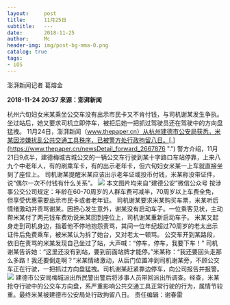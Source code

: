 ```yaml
---
layout:     post
title:      11月25日
subtitle:   ---
date:       2018-11-25
author:     Mc
header-img: img/post-bg-mma-0.png
catalog: true
tags:
- iOS
---
```


澎湃新闻记者 葛熔金

**2018-11-24 20:37 来源：澎湃新闻**


杭州六旬妇女米某乘坐公交车没有出示市民卡又不肯付钱，与司机谢某发生争执。坐过站后，她又要求司机立即停车，被拒后她一把抓过驾驶员还在驾驶中的方向盘猛拽。
11月24日，澎湃新闻（www.thepaper.cn）从杭州建德市公安局获悉，米某因涉嫌扰乱公共交通工具秩序，已被警方处行政拘留八日。[.](https://www.thepaper.cn/newsDetail_forward_2667876 ".")
警方介绍，11月21日9点半，建德梅城古城公交的一辆公交车行驶到某十字路口车站停靠，上来八九个中老年人，有的刷乘车卡，有的出示老年卡，但六旬妇女米某一上车就直接坐到了座位上。
司机谢某提醒米某应该出示老年证或投币付钱，米某称没带证件，说“偶尔一次不付钱有什么关系”。
![](http://image.thepaper.cn/www/image/12/545/523.jpg)
本文图片均来自“建德公安”微信公众号
按涉事公交公司规定：年龄在60-70周岁的人群车费可减半，70周岁以上车费全免，但享受优惠需要出示市民卡或者老年证。
司机谢某要求米某购买车票，米某听后情绪激动并责骂谢某。因担心发生意外，谢某没有启动车子。一位乘客见状，主动帮米某付了两元钱车费劝说米某回到座位上，司机谢某重新启动车子。
米某又起身走到司机身边，指着他不停地抱怨责骂，其间一位年纪超过70周岁的老太出示证件后免费乘车，被米某认为拆了她台，又对老太一顿骂。
公交车开到某路段，依旧在责骂的米某发现自己坐过了站，大声喊：“停车，停车，我要下车！”
司机谢某告诉她：“这里还没有到站，要到前面站牌才能停。”米某称：“我还要回头走那么多路！我还要倒走啊？”米某情绪激动，从后门位置冲到司机谢某旁，不顾公交车正在行驶，一把抓过方向盘猛拽。司机谢某赶紧靠边停车，向公司报告并报警。
![](http://image.thepaper.cn/www/image/12/545/522.jpg)
建德市公安局梅城派出所民警出警后将涉事人员带回派出所调查。经查，米某抢夺行驶中的公交车方向盘，系严重影响公共交通工具正常行驶的行为，属情节较重。最终米某被建德市公安局处行政拘留八日。
责任编辑：谢春雷
